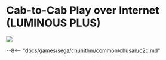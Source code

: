 # Cab-to-Cab Play over Internet (LUMINOUS PLUS)
<img class="header-logo" src="/img/sega/chunithm/luminousplus/logo.png">

--8<-- "docs/games/sega/chunithm/common/chusan/c2c.md"
